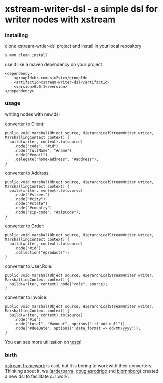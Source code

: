 xstream-writer-dsl - a simple dsl for writer nodes with xstream 
================================================================== 

### installing

clone xstream-wrtier-dsl project and install in your local repository
 
	$ mvn clean install

use it like a maven dependency on your project

	<dependency>
		<groupId>br.com.six2six</groupId>
		<artifactId>xstream-writer-dsl</artifactId>
		<version>0.0.1</version>
	</dependency>

### usage

writing nodes with new dsl 

converter to Client:

	public void marshal(Object source, HierarchicalStreamWriter writer, MarshallingContext context) {
	  build(writer, context).to(source)
	    .node("code", "#id")
	    .node("fullName", "#name")
	    .node("#email")
	    .delegate("home-address", "#address");
	}

converter to Address:

	public void marshal(Object source, HierarchicalStreamWriter writer, MarshallingContext context) {
	  build(writer, context).to(source)
	    .node("#street")
	    .node("#city")
	    .node("#state")
	    .node("#country")
	    .node("zip-code", "#zipCode");
	}

converter to Order:

	public void marshal(Object source, HierarchicalStreamWriter writer, MarshallingContext context) {
 	  build(writer, context).to(source)
  	    .node("#id")
	    .collection("#products");
	}

converter to User.Role:

	public void marshal(Object source, HierarchicalStreamWriter writer, MarshallingContext context) {
	  build(writer, context).node("role", source);
	}

converter to Invoice:

	public void marshal(Object source, HierarchicalStreamWriter writer, MarshallingContext context) {
	  build(writer, context).to(source)
	    .node("#id")
	    .node("total", "#amount", options(":if_not_null"))
	    .node("#dueDate", options(":date_format => dd/MM/yyyy"));
	}

You can see more utilization on [tests](xstream-writer-dsl/tree/master/src/test/java/br/com/six2six/xstreamwriterdsl)!

### birth 

[xstream framework](http://xstream.codehaus.org) is cool, but it is boring to work with their converters. Thinking about it, we ([anderparra](https://github.com/aparra), [douglasrodrigo](https://github.com/douglasrodrigo) and [bjornnborg](https://github.com/bjornnborg)) created a new dsl to facilitate our work.
